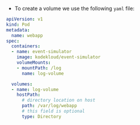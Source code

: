 - To create a volume we use the following `yaml` file:
```yaml
apiVersion: v1
kind: Pod
metadata:
  name: webapp
spec:
  containers:
  - name: event-simulator
    image: kodekloud/event-simulator
    volumeMounts:
    - mountPath: /log
      name: log-volume

  volumes:
  - name: log-volume
    hostPath:
      # directory location on host
      path: /var/log/webapp
      # this field is optional
      type: Directory
```

